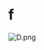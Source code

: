 # f

![D.png](https://github.com/Tan12d/Oracle-Database-Problems/assets/100254217/4d9a65b0-8606-4a1d-a9e3-e548c3bd9e3c)
